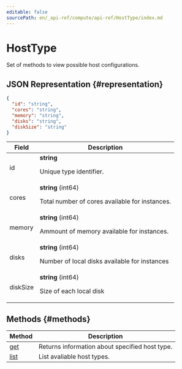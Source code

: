 ```yaml
---
editable: false
sourcePath: en/_api-ref/compute/api-ref/HostType/index.md
---
```


# HostType
Set of methods to view possible host configurations.
## JSON Representation {#representation}
```json 
{
  "id": "string",
  "cores": "string",
  "memory": "string",
  "disks": "string",
  "diskSize": "string"
}
```
 
Field | Description
--- | ---
id | **string**<br><p>Unique type identifier.</p> 
cores | **string** (int64)<br><p>Total number of cores available for instances.</p> 
memory | **string** (int64)<br><p>Ammount of memory available for instances.</p> 
disks | **string** (int64)<br><p>Number of local disks available for instances</p> 
diskSize | **string** (int64)<br><p>Size of each local disk</p> 

## Methods {#methods}
Method | Description
--- | ---
[get](get.md) | Returns information about specified host type.
[list](list.md) | List avaliable host types.